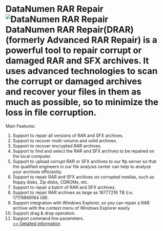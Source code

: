 # DataNumen RAR Repair<br />![DataNumen RAR Repair](https://mycommerce.akamaized.net/api/pimages/P300031774/BIG/300031774.GIF)<br />DataNumen RAR Repair(DRAR) (formerly Advanced RAR Repair) is a powerful tool to repair corrupt or damaged RAR and SFX archives. It uses advanced technologies to scan the corrupt or damaged archives and recover your files in them as much as possible, so to minimize the loss in file corruption.
Main Features:
1. Support to repair all versions of RAR and SFX archives.
2. Support to recover multi-volume and solid archives.
3. Support to recover encrypted RAR archives.
4. Support to find and select the RAR and SFX archives to be repaired on the local computer.
5. Support to upload corrupt RAR or SFX archives to our ftp server so that the qualified engineers in our file analysis center can help to analyze your archives efficiently.
6. Support to repair RAR and SFX archives on corrupted medias, such as floppy disks, Zip disks, CDROMs, etc.
7. Support to repair a batch of RAR and SFX archives.
8. Support to repair RAR archives as large as 16777216 TB (i.e. 17179869184 GB).
9. Support integration with Windows Explorer, so you can repair a RAR archive with the context menu of Windows Explorer easily.
10. Support drag & drop operation.
11. Support command line parameters.<br />[>> Detailed information](https://secure.shareit.com/shareit/product.html?productid=300031774&affiliateid=200057808)